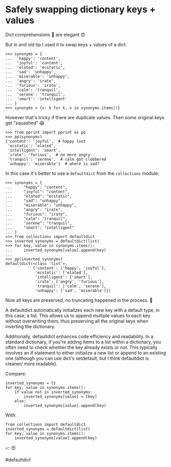 # Safely swapping dictionary keys + values

Dict comprehensions 🐍 are elegant 😍

But in and old tip I used it to swap keys + values of a dict:

```
>>> synonyms = {
...  'happy': 'content',
...  'joyful': 'content',
...  'elated': 'ecstatic',
...  'sad': 'unhappy',
...  'miserable': 'unhappy',
...  'angry': 'irate',
...  'furious': 'irate',
...  'calm': 'tranquil',
...  'serene': 'tranquil',
...  'smart': 'intelligent'
... }
>>> synonyms = {v: k for k, v in synonyms.items()}
```

However that's tricky if there are duplicate values. Then some original keys get "squashed" 😱

```
>>> from pprint import pprint as pp
>>> pp(synonyms)
{'content': 'joyful',  # happy lost
 'ecstatic': 'elated',
 'intelligent': 'smart',
 'irate': 'furious',  # no more angry
 'tranquil': 'serene',  # calm got clobbered
 'unhappy': 'miserable'}  # where is sad?
```

In this case it's better to use a `defaultdict` from the `collections` module:

```
>>> synonyms = {
...     "happy": "content",
...     "joyful": "content",
...     "elated": "ecstatic",
...     "sad": "unhappy",
...     "miserable": "unhappy",
...     "angry": "irate",
...     "furious": "irate",
...     "calm": "tranquil",
...     "serene": "tranquil",
...     "smart": "intelligent"
... }
>>> from collections import defaultdict
>>> inverted_synonyms = defaultdict(list)
>>> for key, value in synonyms.items():
...     inverted_synonyms[value].append(key)
...
>>> pp(inverted_synonyms)
defaultdict(<class 'list'>,
            {'content': ['happy', 'joyful'],
             'ecstatic': ['elated'],
             'intelligent': ['smart'],
             'irate': ['angry', 'furious'],
             'tranquil': ['calm', 'serene'],
             'unhappy': ['sad', 'miserable']})
```

Now all keys are preserved, no truncating happened in the process. 🎉

A defaultdict automatically initializes each new key with a default type, in this case, a list. This allows us to append multiple values to each key without overwriting them, thus preserving all the original keys when inverting the dictionary.

Additionally, defaultdict enhances code efficiency and readability. In a standard dictionary, if you're adding items to a list within a dictionary, you often need to check whether the key already exists or not. This typically involves an if statement to either initialize a new list or append to an existing one (although you can use dict's setdefault, but I think defaultdict is cleaner/ more readable).

Compare:

```
inverted_synonyms = {}
for key, value in synonyms.items():
    if value not in inverted_synonyms:
        inverted_synonyms[value] = [key]
    else:
        inverted_synonyms[value].append(key)
```

With:

```
from collections import defaultdict
inverted_synonyms = defaultdict(list)
for key, value in synonyms.items():
    inverted_synonyms[value].append(key)
```

📈 😍

#defaultdict
